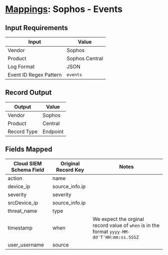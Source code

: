 # [Mappings](README.md): Sophos - Events

## Input Requirements

|Input|Value|
|-----|-----|
|Vendor|Sophos|
|Product|Sophos Central|
|Log Format|JSON|
|Event ID Regex Pattern|`events`|

## Record Output

|Output|Value|
|------|-----|
|Vendor|Sophos|
|Product|Central|
|Record Type|Endpoint|

## Fields Mapped

|Cloud SIEM Schema Field|Original Record Key|Notes|
|-----------------------|-------------------|-----|
|action|name||
|device_ip|source_info.ip||
|severity|severity||
|srcDevice_ip|source_info.ip||
|threat_name|type||
|timestamp|when|We expect the orginal record value of `when` is in the format `yyyy-MM-dd'T'HH:mm:ss.SSSZ`|
|user_username|source||

